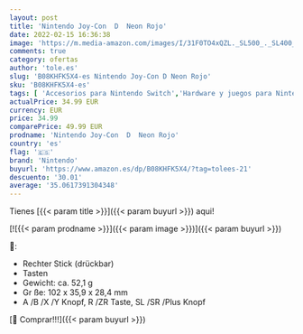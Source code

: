 ```yaml
---
layout: post
title: 'Nintendo Joy-Con  D  Neon Rojo'
date: 2022-02-15 16:36:38
image: 'https://m.media-amazon.com/images/I/31F0TO4xQZL._SL500_._SL400_.jpg'
comments: true
category: ofertas
author: 'tole.es'
slug: 'B08KHFK5X4-es Nintendo Joy-Con D Neon Rojo'
sku: 'B08KHFK5X4-es'
tags: [ 'Accesorios para Nintendo Switch','Hardware y juegos para Nintendo Switch','Mandos para Nintendo Switch','Videojuegos','nintendo', ]
actualPrice: 34.99 EUR
currency: EUR
price: 34.99
comparePrice: 49.99 EUR
prodname: 'Nintendo Joy-Con  D  Neon Rojo'
country: 'es'
flag: '🇪🇸'
brand: 'Nintendo'
buyurl: 'https://www.amazon.es/dp/B08KHFK5X4/?tag=tolees-21'
descuento: '30.01'
average: '35.0617391304348'
---
```


Tienes [{{< param title >}}]({{< param buyurl >}}) aqui!

[![{{< param prodname >}}]({{< param image >}})]({{< param buyurl >}})

🔎:

- Rechter Stick (drückbar)
- Tasten
- Gewicht: ca. 52,1 g
- Gr ße: 102 x 35,9 x 28,4 mm
- A /B /X /Y Knopf, R /ZR Taste, SL /SR /Plus Knopf

[🛒 Comprar!!!]({{< param buyurl >}})
